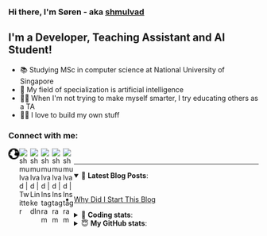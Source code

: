 ### Hi there, I'm Søren - aka [shmulvad][website]

## I'm a Developer, Teaching Assistant and AI Student!
- 📚 Studying MSc in computer science at National University of Singapore
- 🧠 My field of specialization is artificial intelligence
- 👨‍🏫 When I'm not trying to make myself smarter, I try educating others as a TA
- 👨‍💻 I love to build my own stuff

### Connect with me:

[<img align="left" alt="shmulvad.com" width="22px" src="https://raw.githubusercontent.com/iconic/open-iconic/master/svg/globe.svg" />][website]

[<img align="left" alt="shmulvad | Twitter" width="22px" src="https://cdn.jsdelivr.net/npm/simple-icons@v3/icons/twitter.svg" />][twitter]

[<img align="left" alt="shmulvad | LinkedIn" width="22px" src="https://cdn.jsdelivr.net/npm/simple-icons@v3/icons/linkedin.svg" />][linkedin]

[<img align="left" alt="shmulvad | Instagram" width="22px" src="https://cdn.jsdelivr.net/npm/simple-icons@v3/icons/instagram.svg" />][instagram]

[<img align="left" alt="shmulvad | Instagram" width="22px" src="https://cdn.jsdelivr.net/npm/simple-icons@v3/icons/stackoverflow.svg" />][stackOverflow]

[<img align="left" alt="shmulvad | Instagram" width="22px" src="https://cdn.jsdelivr.net/npm/simple-icons@v3/icons/gmail.svg" />][mail]

<br />

---

<details open>
 <summary>📕 <b>Latest Blog Posts</b>: </summary>

<br>

<!-- BLOG-POST-LIST:START -->
- [Why Did I Start This Blog](https://shmulvad.com/blog/why-did-start-this-blog)
<!-- BLOG-POST-LIST:END -->

</details>

<!-- --- -->

<details>
 <summary>🤖 <b>Coding stats</b>: </summary>

<br>

<!--START_SECTION:waka-->
**I'm a Night 🦉** 

```text
🌞 Morning    77 commits     ████░░░░░░░░░░░░░░░░░░░░░   16.28% 
🌆 Daytime    139 commits    ███████░░░░░░░░░░░░░░░░░░   29.39% 
🌃 Evening    121 commits    ██████░░░░░░░░░░░░░░░░░░░   25.58% 
🌙 Night      136 commits    ███████░░░░░░░░░░░░░░░░░░   28.75%

```


📊 **This Week I Spent My Time On** 

```text
💬 Programming Languages: 
TeX                      6 hrs 54 mins       ██████████░░░░░░░░░░░░░░░   42.61% 
Python                   4 hrs 49 mins       ███████░░░░░░░░░░░░░░░░░░   29.8% 
Other                    2 hrs 41 mins       ████░░░░░░░░░░░░░░░░░░░░░   16.57% 
Text                     57 mins             █░░░░░░░░░░░░░░░░░░░░░░░░   5.9% 
CSV                      15 mins             ░░░░░░░░░░░░░░░░░░░░░░░░░   1.61%

🔥 Editors: 
VS Code                  12 hrs 38 mins      ███████████████████░░░░░░   78.04% 
Zsh                      2 hrs 39 mins       ████░░░░░░░░░░░░░░░░░░░░░   16.36% 
Sublime Text             54 mins             █░░░░░░░░░░░░░░░░░░░░░░░░   5.6%

🐱‍💻 Projects: 
ai-planning              5 hrs 5 mins        ███████░░░░░░░░░░░░░░░░░░   31.41% 
big-data-systems         4 hrs 29 mins       ███████░░░░░░░░░░░░░░░░░░   27.67% 
uncertainty-modelling    2 hrs 33 mins       ████░░░░░░░░░░░░░░░░░░░░░   15.82% 
Labs                     1 hr 16 mins        ██░░░░░░░░░░░░░░░░░░░░░░░   7.84% 
Homework                 53 mins             █░░░░░░░░░░░░░░░░░░░░░░░░   5.5%

```


<!--END_SECTION:waka-->

</details>

<!-- --- -->

<details>
 <summary>😇 <b>My GitHub stats</b>: </summary>

<br>

<img align="left" alt="shmulvad's Github Stats" src="https://github-readme-stats.vercel.app/api?username=shmulvad&show_icons=true&hide_border=true" />

</details>



[website]: https://shmulvad.com
[twitter]: https://twitter.com/shmulvad
[linkedin]: https://linkedin.com/in/shmulvad
[instagram]: https://instagram.com/shmulvad
[stackOverflow]: https://stackoverflow.com/users/9248793/shmulvad
[mail]: mailto:shmulvad@gmail.com
